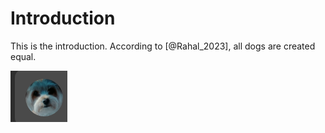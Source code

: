 # Introduction 

This is the introduction. According to [@Rahal_2023], all dogs are created equal.


![this is Gary the dog](./figures/gary.png)


